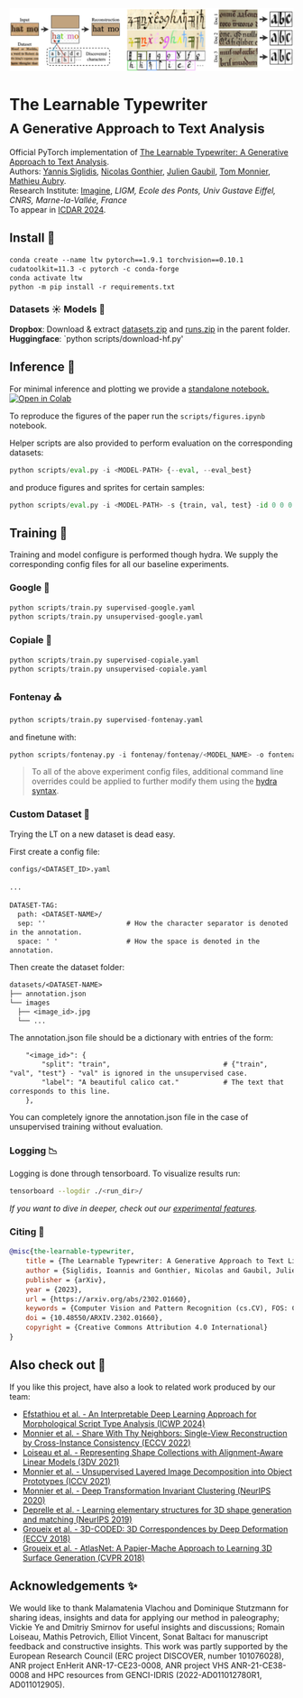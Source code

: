 ![teaser.png](./.media/teaser.png)

# The Learnable Typewriter <br><sub>A Generative Approach to Text Analysis</sub>
Official PyTorch implementation of [The Learnable Typewriter: A Generative Approach to Text Αnalysis](https://imagine.enpc.fr/~siglidii/learnable-typewriter/).  
Authors: [Yannis Siglidis](https://imagine.enpc.fr/~siglidii/), [Nicolas Gonthier](https://perso.telecom-paristech.fr/gonthier/), [Julien Gaubil](https://juliengaubil.github.io/), [Tom Monnier](https://www.tmonnier.com/), [Mathieu Aubry](http://imagine.enpc.fr/~aubrym/).  
Research Institute: [Imagine](https://imagine.enpc.fr/), _LIGM, Ecole des Ponts, Univ Gustave Eiffel, CNRS, Marne-la-Vallée, France_  
To appear in [ICDAR 2024](https://icdar2024.net/).

## Install :seedling:
```shell
conda create --name ltw pytorch==1.9.1 torchvision==0.10.1 cudatoolkit=11.3 -c pytorch -c conda-forge
conda activate ltw
python -m pip install -r requirements.txt
```

### Datasets :sunny: Models :hammer:
**Dropbox**: Download & extract [datasets.zip](https://www.dropbox.com/s/0fa9hcbfu9vr3t2/datasets.zip?dl=0) and [runs.zip](https://www.dropbox.com/s/c4c7lbp1ydqs9dj/runs.zip?dl=0) in the parent folder.
**Huggingface**: `python scripts/download-hf.py'


## Inference :peach:
For minimal inference and plotting we provide a [standalone notebook. ![Open in Colab](https://colab.research.google.com/assets/colab-badge.svg)](https://colab.research.google.com/drive/1yDL_HGncDiMzShA7c-OZYOgYrb1_qqGf)

To reproduce the figures of the paper run the `scripts/figures.ipynb` notebook.

Helper scripts are also provided to perform evaluation on the corresponding datasets:

```python
python scripts/eval.py -i <MODEL-PATH> {--eval, --eval_best}
```

and produce figures and sprites for certain samples:

```python
python scripts/eval.py -i <MODEL-PATH> -s {train, val, test} -id 0 0 0 -is 1 2 3 --plot_sprites
```

## Training :blossom:
Training and model configure is performed though hydra.
We supply the corresponding config files for all our baseline experiments.

### Google :newspaper:
```python
python scripts/train.py supervised-google.yaml
python scripts/train.py unsupervised-google.yaml
```

### Copiale :scroll:
```python 
python scripts/train.py supervised-copiale.yaml
python scripts/train.py unsupervised-copiale.yaml
```

### Fontenay :church:
```python
python scripts/train.py supervised-fontenay.yaml
```

and finetune with:

```python
python scripts/fontenay.py -i fontenay/fontenay/<MODEL_NAME> -o fontenay/fontenay-ft/ --max_epochs 150 -k "training.optimizer.lr=0.001"
```

> To all of the above experiment config files, additional command line overrides could be applied to further modify them using the [hydra syntax](https://hydra.cc/docs/advanced/override_grammar/basic/).

### Custom Dataset :floppy_disk:
Trying the LT on a new dataset is dead easy.

First create a config file:

```
configs/<DATASET_ID>.yaml

...

DATASET-TAG:
  path: <DATASET-NAME>/
  sep: ''                    # How the character separator is denoted in the annotation. 
  space: ' '                 # How the space is denoted in the annotation.
```

Then create the dataset folder:

```
datasets/<DATASET-NAME>
├── annotation.json
└── images
  ├── <image_id>.jpg
  └── ...
```

The annotation.json file should be a dictionary with entries of the form:
```
    "<image_id>": {
        "split": "train",                            # {"train", "val", "test"} - "val" is ignored in the unsupervised case.
        "label": "A beautiful calico cat."           # The text that corresponds to this line.
    },
```

You can completely ignore the annotation.json file in the case of unsupervised training without evaluation.


### Logging :chart_with_downwards_trend:
Logging is done through tensorboard. To visualize results run:

```bash
tensorboard --logdir ./<run_dir>/
```

_If you want to dive in deeper, check out our [experimental features](https://github.com/ysig/learnable-typewriter/blob/main/EXPERIMENTAL.md)._

### Citing :dizzy:

```bibtex
@misc{the-learnable-typewriter,
	title = {The Learnable Typewriter: A Generative Approach to Text Line Analysis},
	author = {Siglidis, Ioannis and Gonthier, Nicolas and Gaubil, Julien and Monnier, Tom and Aubry, Mathieu},
	publisher = {arXiv},
	year = {2023},
	url = {https://arxiv.org/abs/2302.01660},
	keywords = {Computer Vision and Pattern Recognition (cs.CV), FOS: Computer and information sciences, FOS: Computer and information sciences},
	doi = {10.48550/ARXIV.2302.01660},
	copyright = {Creative Commons Attribution 4.0 International}
}
```

## Also check out :rainbow:
If you like this project, have also a look to related work produced by our team:

- [Efstathiou et al. - An Interpretable Deep Learning Approach for Morphological Script Type Analysis (ICWP 2024)](https://learnable-typewriter-pal.github.io/)
- [Monnier et al. - Share With Thy Neighbors: Single-View Reconstruction by Cross-Instance Consistency (ECCV 2022)](https://www.tmonnier.com/UNICORN/)
- [Loiseau et al. - Representing Shape Collections with Alignment-Aware Linear Models (3DV 2021)](https://romainloiseau.github.io/deep-linear-shapes/)
- [Monnier et al. - Unsupervised Layered Image Decomposition into Object Prototypes (ICCV 2021)](https://arxiv.org/abs/2006.11132)
- [Monnier et al. - Deep Transformation Invariant Clustering (NeurIPS 2020)](https://arxiv.org/abs/2006.11132)
- [Deprelle et al. - Learning elementary structures for 3D shape generation and matching (NeurIPS 2019)](https://arxiv.org/abs/1908.04725)
- [Groueix et al. - 3D-CODED: 3D Correspondences by Deep Deformation (ECCV 2018)](https://arxiv.org/abs/1806.05228)
- [Groueix et al. - AtlasNet: A Papier-Mache Approach to Learning 3D Surface Generation (CVPR 2018)](https://arxiv.org/abs/1802.05384)


## Acknowledgements :sparkles:
We would like to thank Malamatenia Vlachou and Dominique Stutzmann for sharing ideas, insights and data for applying our method in paleography; Vickie Ye and Dmitriy Smirnov for useful insights and discussions; Romain Loiseau, Mathis Petrovich, Elliot Vincent, Sonat Baltacı for manuscript feedback and constructive insights. This work was partly supported by the European Research Council (ERC project DISCOVER, number 101076028), ANR project EnHerit ANR-17-CE23-0008, ANR project VHS ANR-21-CE38-0008 and HPC resources from GENCI-IDRIS (2022-AD011012780R1, AD011012905).
